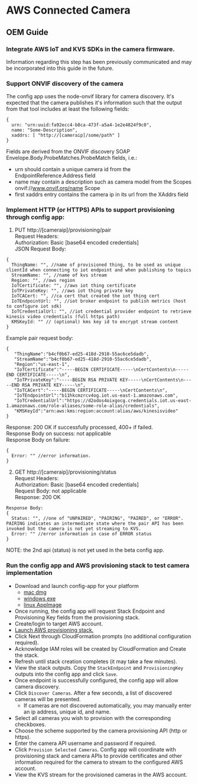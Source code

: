 # AWS Connected Camera

## OEM Guide

### Integrate AWS IoT and KVS SDKs in the camera firmware.

Information regarding this step has been previously communicated and may be incorporated into this guide in the future.

### Support ONVIF discovery of the camera

The config app uses the node-onvif library for camera discovery. It's expected that the camera publishes it's information such that the output from that tool includes at least the following fields:
```
{
  urn: "urn:uuid:fa92ecc4-b8ca-473f-a5a4-1e2e4824f9c0",
  name: "Some-Description",
  xaddrs: [ "http://[cameraip]/some/path" ]
}
```
Fields are derived from the ONVIF discovery SOAP Envelope.Body.ProbeMatches.ProbeMatch fields, i.e.:
- urn should contain a unique camera id from the EndpointReference.Address field
- name may contain a description such as camera model from the Scopes onvif://www.onvif.org/name Scope
- first xaddrs entry contains the camera ip in its url from the XAddrs field

### Implement HTTP (or HTTPS) APIs to support provisioning through config app:
1. PUT http://[cameraip]/provisioning/pair  
Request Headers:  
Authorization: Basic [base64 encoded credentials]  
JSON Request Body:
```
{
  ThingName: "", //name of provisioned thing, to be used as unique clientId when connecting to iot endpoint and when publishing to topics
  StreamName: "", //name of kvs stream
  Region: "", //aws region
  IoTCertificate: "", //aws iot thing certificate
  IoTPrivateKey: "", //aws iot thing private key
  IoTCACert: "", //ca cert that created the iot thing cert
  IoTEndpointUrl: "", //iot broker endpoint to publish metrics (host to configure iot sdk)
  IoTCredentialUrl: "", //iot credential provider endpoint to retrieve kinesis video credentials (full https path)
  KMSKeyId: "" // (optional) kms key id to encrypt stream content
}
```
Example pair request body:
```
{
   "ThingName":"b4cf0b67-ed25-418d-2910-55ac6ce5dadb",
   "StreamName":"b4cf0b67-ed25-418d-2910-55ac6ce5dadb",
   "Region":"us-east-1",
   "IoTCertificate":"-----BEGIN CERTIFICATE-----\nCertContents\n-----END CERTIFICATE-----\n",
   "IoTPrivateKey":"-----BEGIN RSA PRIVATE KEY-----\nCertContents\n-----END RSA PRIVATE KEY-----\n",
   "IoTCACert":"-----BEGIN CERTIFICATE-----\nCertContents\n",
   "IoTEndpointUrl":"b11hkcmzrcv4og.iot.us-east-1.amazonaws.com",
   "IoTCredentialUrl":"https://d2odos4oixgocg.credentials.iot.us-east-1.amazonaws.com/role-aliases/some-role-alias/credentials",
   "KMSKeyId":"arn:aws:kms:region:account:alias/aws/kinesisvideo"
}
```
Response: 200 OK if successfully processed, 400+ if failed.  
Response Body on success: not applicable  
Response Body on failure:
```
{
  Error: "" //error information.
}
```

2. GET http://[cameraip]/provisioning/status  
Request Headers:  
Authorization: Basic [base64 encoded credentials]  
Request Body: not applicable  
Response: 200 OK
```
Response Body:
{
  Status: "", //one of "UNPAIRED", "PAIRING", "PAIRED", or "ERROR". PAIRING indicates an intermediate state where the pair API has been invoked but the camera is not yet streaming to KVS.
  Error: "" //error information in case of ERROR status
}
```

NOTE: the 2nd api (status) is not yet used in the beta config app.

### Run the config app and AWS provisioning stack to test camera implementation

- Download and launch config-app for your platform
  - [mac dmg](https://s3.amazonaws.com/aws-connected-camera-beta/config-app-1.0.0.dmg)
  - [windows exe](https://s3.amazonaws.com/aws-connected-camera-beta/config-app+1.0.0.exe)
  - [linux AppImage](https://s3.amazonaws.com/aws-connected-camera-beta/config-app-1.0.0-x86_64.AppImage)
- Once running, the config app will request Stack Endpoint and Provisioning Key fields from the provisioning stack.
- Create/login to target AWS account.
- [Launch AWS provisioning stack.](https://console.aws.amazon.com/cloudformation/home?region=us-east-1#/stacks/new?stackName=aws-connected-camera-provisioning-stack&templateURL=https://s3.amazonaws.com/aws-connected-camera-beta/provisioning-template.json)
- Click Next through CloudFormation prompts (no additional configuration required).
- Acknowledge IAM roles will be created by CloudFormation and Create the stack.
- Refresh until stack creation completes (it may take a few minutes).
- View the stack outputs. Copy the `StackEndpoint` and `ProvisioningKey` outputs into the config app and click `Save`.
- Once endpoint is successfully configured, the config app will allow camera discovery.
- Click `Discover Cameras`. After a few seconds, a list of discovered cameras will be presented.
  - If cameras are not discovered automatically, you may manually enter an ip address, unique id, and name.
- Select all cameras you wish to provision with the corresponding checkboxes.
- Choose the scheme supported by the camera provisioning API (http or https).
- Enter the camera API username and password if required.
- Click `Provision Selected Cameras`. Config app will coordinate with provisioning stack and camera APIs to provide certificates and other information required for the camera to stream to the configured AWS account.
- View the KVS stream for the provisioned cameras in the AWS account.
